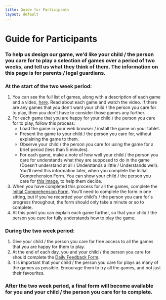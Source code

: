 ```yaml
---
title: Guide for Participants
layout: default
---
```

<div>
<h1>Guide for Participants</h1>
<h3>To help us design our game, we'd like your child / the person you care for to play a selection of games over a period of two weeks, and tell us what they think of them. The information on this page is for parents / legal guardians.</h3>
<h3></h3>
<h3>At the start of the two week period:</h3>
<ol>
<li>You can see the full list of games, along with a description of each game and a video, <a href="{{site.url}}/games">here</a>. Read about each game and watch the video. If there are any games that you don't want your child / the person you care for to play, then you don't have to consider those games any further.</li>
<li>For each game that you are happy for your child / the person you care for to play, follow this process:
<ul>
<li>Load the game in your web browser / install the game on your tablet.</li>
<li>Present the game to your child / the person you care for, without explaining the game to them.</li>
<li>Observe your child / the person you care for using the game for a brief period (less than 5 minutes).</li>
<li>For each game, make a note of how well your child / the person you care for understands what they are supposed to do in the game (Doesn't understand at all / Understands a little / Understands well). You'll need this information later, when you complete the Initial Comprehension Form. You can show your child / the person you care for <a href="{{site.url}}/images/TASTER_comprehension_faces.png" target="_blank">this image</a>, to help them decide.</li>
</ul>
<li>When you have completed this process for all the games, complete the <a href="{{site.url}}/initialComprehensionForm">Initial Comprehension Form</a>. You'll need to complete the form in one sitting, but if you've recorded your child's / the person you care for's progress throughout, the form should only take a minute or so to complete.</li>
<li>At this point you can explain each game further, so that your child / the person you care for fully understands how to play the game.</li>
</li>
</ol>
<h3>During the two week period:</h3>
<ol>
<li>Give your child / the person you care for free access to all the games that you are happy for them to play.</li>
<li>At the end of each day, you and your child / the person you care for should complete the <a href="{{site.url}}/dailyFeedbackForm">Daily Feedback Form</a>.</li>
<li>It is important that your child / the person you care for plays as many of the games as possible. Encourage them to try all the games, and not just their favourites.</li>
</ol>
<h3>After the two week period, a final form will become available for you and your child / the person you care for to complete.</h3>
</div>
